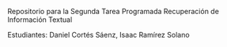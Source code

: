 Repositorio para la Segunda Tarea Programada
Recuperación de Información Textual

Estudiantes: Daniel Cortés Sáenz, Isaac Ramírez Solano
